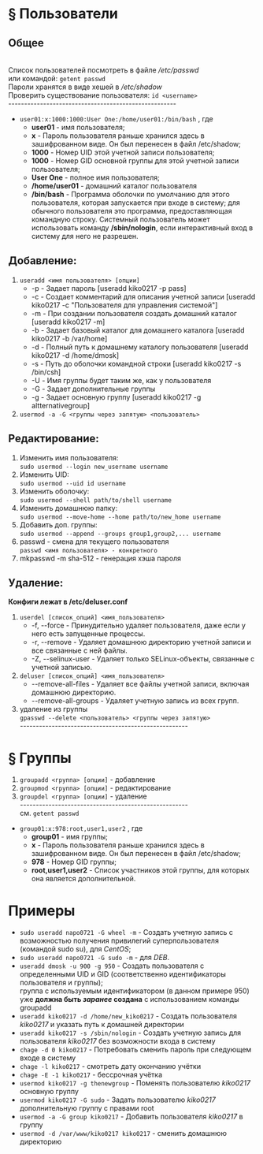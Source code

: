# § Пользователи

## Общее
<br/>Список пользователей посмотреть в файле */etc/passwd*
<br/>или командой: ```getent passwd```
<br/>Пароли хранятся в виде хешей в */etc/shadow*
<br/>Проверить существование пользователя: ```id <username>```
<br/>-----------------------------------------------------

- `user01:x:1000:1000:User One:/home/user01:/bin/bash` , где
    - **user01** - имя пользователя;
    - **x** - Пароль пользователя раньше хранился здесь в зашифрованном виде. Он был перенесен в файл /etc/shadow;
    - **1000** - Номер UID этой учетной записи пользователя;
    - **1000** - Номер GID основной группы для этой учетной записи пользователя;
    - **User One** - полное имя пользователя;
    - **/home/user01** - домашний каталог пользователя
    - **/bin/bash** - Программа оболочки по умолчанию для этого пользователя, которая запускается при входе в систему; для обычного пользователя это программа, предоставляющая командную строку. Системный пользователь может использовать команду **/sbin/nologin**, если интерактивный вход в систему для него не разрешен.



## Добавление:
1) ```useradd <имя пользователя> [опции]```
    -	-p - Задает пароль [useradd kiko0217 -p pass]
    -	-c - Создает комментарий для описания учетной записи [useradd kiko0217 -c "Пользователя для управления системой"]
    -	-m - При создании пользователя создать домашний каталог [useradd kiko0217 -m]
    -	-b - Задает базовый каталог для домашнего каталога [useradd kiko0217 -b /var/home]
    -	-d - Полный путь к домашнему каталогу пользователя [useradd kiko0217 -d /home/dmosk]
    -	-s - Путь до оболочки командной строки [useradd kiko0217 -s /bin/csh]
    -	-U - Имя группы будет таким же, как у пользователя
    -	-G - Задает дополнительные группы
    -	-g - Задает основную группу [useradd kiko0217 -g altternativegroup]
2) ```usermod -a -G <группы через запятую> <пользователь>```

## Редактирование:
1) Изменить имя пользователя:
<br/>	``sudo usermod --login new_username username``
2) Изменить UID:
<br/>	`sudo usermod --uid id username`
3) Изменить оболочку:
<br/>	`sudo usermod --shell path/to/shell username`
4) Изменить домашнюю папку:
<br/>	`sudo usermod --move-home --home path/to/new_home username`
5) Добавить доп. группы:
<br/>	`sudo usermod --append --groups group1,group2,... username`
6) passwd - смена для текущего пользователя
<br/> `passwd <имя пользователя> - конкретного`
7) mkpasswd -m sha-512 - генерация хэша пароля

## Удаление:
**Конфиги лежат в /etc/deluser.conf**
1) `userdel [список_опций] <имя_пользователя>`
    -	-f, --force - Принудительно удаляет пользователя, даже если у него есть запущенные процессы.
    -	-r, --remove - Удаляет домашнюю директорию учетной записи и все связанные с ней файлы.
    -	-Z, --selinux-user - Удаляет только SELinux-объекты, связанные с учетной записью.
2) `deluser [список_опций] <имя_пользователя>`
    -	--remove-all-files - Удаляет все файлы учетной записи, включая домашнюю директорию.
    -	--remove-all-groups - Удаляет учетную запись из всех групп.
3) удаление из группы
<br/>	`gpasswd --delete <пользователь> <группы через запятую>`
<br/>-----------------------------------------------------

# § Группы
1) `groupadd <группа> [опции]` - добавление
2) `groupmod <группа> [опции]` - редактирование
3) `groupdel <группа> [опции]` - удаление
<br/>-----------------------------------------------------
<br/> см. `getent passwd`
- `group01:x:978:root,user1,user2` , где
    - **group01** - имя группы;
    - **x** - Пароль пользователя раньше хранился здесь в зашифрованном виде. Он был перенесен в файл /etc/shadow;
    - **978** - Номер GID группы;
    - **root,user1,user2** - Список участников этой группы, для которых она является дополнительной.

# Примеры
-	`sudo useradd napo0721 -G wheel -m` - Создать учетную запись с возможностью получения привилегий суперпользователя (командой sudo su), для *CentOS*;
-	`sudo useradd napo0721 -G sudo -m` - для *DEB*.
-	`useradd dmosk -u 900 -g 950` - Создать пользователя с определенными UID и GID (соответственно идентификаторы пользователя и группы);
<br/> группа с используемым идентификатором (в данном примере 950) уже **должна быть *заранее* создана** с использованием команды groupadd
-	`useradd kiko0217 -d /home/new_kiko0217` - Создать пользователя *kiko0217* и указать путь к домашней директории
-	`useradd kiko0217 -s /sbin/nologin` - Создать учетную запись для пользователя *kiko0217* без возможности входа в систему
-	`chage -d 0 kiko0217` - Потребовать сменить пароль при следующем входе в систему
-	`chage -l kiko0217` - смотреть дату окончанию учётки
-	`chage -E -1 kiko0217` - бессрочная учётка
-	`usermod kiko0217 -g thenewgroup` - Поменять пользователю *kiko0217* основную группу
-	`usermod kiko0217 -G sudo` - Задать пользователю *kiko0217* дополнительную группу с правами root
-	`usermod -a -G group kiko0217` - Добавить пользователя *kiko0217* в группу
-	`usermod -d /var/www/kiko0217 kiko0217` - сменить домашнюю директорию
